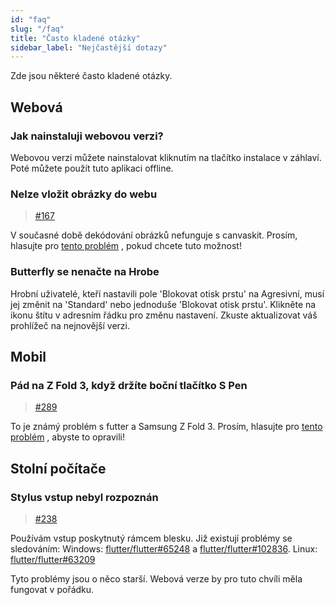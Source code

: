 ```yaml
---
id: "faq"
slug: "/faq"
title: "Často kladené otázky"
sidebar_label: "Nejčastější dotazy"
---
```


Zde jsou některé často kladené otázky.

## Webová

### Jak nainstaluji webovou verzi?

Webovou verzi můžete nainstalovat kliknutím na tlačítko instalace v záhlaví. Poté můžete použít tuto aplikaci offline.

### Nelze vložit obrázky do webu

> [#167](https://github.com/LinwoodDev/Butterfly/issues/167)

V současné době dekódování obrázků nefunguje s canvaskit. Prosím, hlasujte pro [tento problém](https://github.com/flutter/flutter/issues/102683) , pokud chcete tuto možnost!

### Butterfly se nenačte na Hrobe

Hrobní uživatelé, kteří nastavili pole 'Blokovat otisk prstu' na Agresivní, musí jej změnit na 'Standard' nebo jednoduše 'Blokovat otisk prstu'. Klikněte na ikonu štítu v adresním řádku pro změnu nastavení. Zkuste aktualizovat váš prohlížeč na nejnovější verzi.

## Mobil

### Pád na Z Fold 3, když držíte boční tlačítko S Pen

> [#289](https://github.com/LinwoodDev/Butterfly/issues/289)

To je známý problém s futter a Samsung Z Fold 3. Prosím, hlasujte pro [tento problém](https://github.com/flutter/flutter/issues/111068) , abyste to opravili!

## Stolní počítače

### Stylus vstup nebyl rozpoznán

> [#238](https://github.com/LinwoodDev/Butterfly/issues/238)

Používám vstup poskytnutý rámcem blesku. Již existují problémy se sledováním: Windows: [flutter/flutter#65248](https://github.com/flutter/flutter/issues/65248) a [flutter/flutter#102836](https://github.com/flutter/flutter/issues/102836). Linux: [flutter/flutter#63209](https://github.com/flutter/flutter/issues/63209)

Tyto problémy jsou o něco starší. Webová verze by pro tuto chvíli měla fungovat v pořádku.
